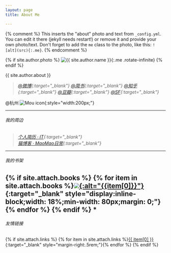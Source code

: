 ```yaml
---
layout: page
title: About Me

---
```


{% comment %}
  This inserts the "about" photo and text from `_config.yml`.
  You can edit it there (jekyll needs restart!) or remove it and provide your own photo/text.
  Don't forget to add the `me` class to the photo, like this: `![alt](src){:.me}`.
{% endcomment %}

{% if site.author.photo %}
![{{ site.author.name }}]({{site.author.photo}}){:.me .rotate-infinite}
{% endif %}

{{ site.author.about }}

>*[@微博](http://weibo.com/603451688){:target="_blank"}*
>*[@简书](http://www.jianshu.com/users/423b873cad24/latest_articles){:target="_blank"}*
>*[@知乎](https://www.zhihu.com/people/Durling_Xie){:target="_blank"}*
>*[@豆瓣](https://www.douban.com/people/Durling/){:target="_blank"}*
>*[@SF](https://segmentfault.com/u/durling){:target="_blank"}*

@杭州
![Mou icon](http://img.6h5.cn/xindot-blog/hangzhou.jpg){:style="width:200px;"}

---

###### 我的周边
>*[个人简历 · IT](http://xiexin.xin/){:target="_blank"}<br/>*
>*[猫博客 · MaoMao日常](http://maomao.nuoluan.com){:target="_blank"}*

---

###### 我的书架
{% if site.attach.books %}
{% for item in site.attach.books %}[![]({{item[2]}}){:alt="{{item[0]}}"}]({{item[1]}}){:target="_blank" style="display:inline-block;width: 18%;min-width: 80px;margin: 0;"}{% endfor %}
{% endif %}
*
---

###### 友情链接
{% if site.attach.links %}
{% for item in site.attach.links %}[{{ item[0] }}]({{item[1]}}){:target="_blank" style="margin-right:.5rem;"}{% endfor %}
{% endif %}
